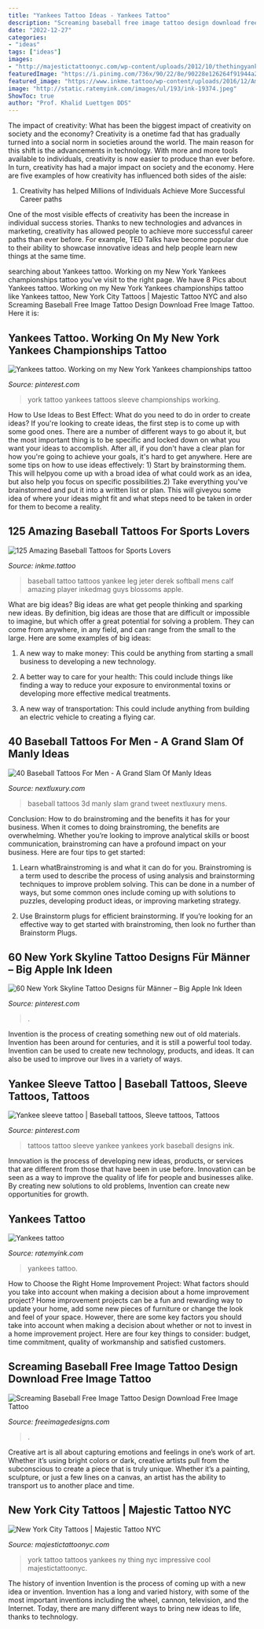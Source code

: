 ```yaml
---
title: "Yankees Tattoo Ideas - Yankees Tattoo"
description: "Screaming baseball free image tattoo design download free image tattoo"
date: "2022-12-27"
categories:
- "ideas"
tags: ["ideas"]
images:
- "http://majestictattoonyc.com/wp-content/uploads/2012/10/thethingyankeesnyctattoo.jpg"
featuredImage: "https://i.pinimg.com/736x/90/22/8e/90228e126264f91944a2e996a2da67ed--tattoo-sleeves-new-york-yankees.jpg"
featured_image: "https://www.inkme.tattoo/wp-content/uploads/2016/12/Amazing-baseball-tattoos-ideas0741.jpg"
image: "http://static.ratemyink.com/images/ul/193/ink-19374.jpeg"
ShowToc: true
author: "Prof. Khalid Luettgen DDS"
---
```



The impact of creativity: What has been the biggest impact of creativity on society and the economy?
Creativity is a onetime fad that has gradually turned into a social norm in societies around the world. The main reason for this shift is the advancements in technology. With more and more tools available to individuals, creativity is now easier to produce than ever before. In turn, creativity has had a major impact on society and the economy. Here are five examples of how creativity has influenced both sides of the aisle:
1) Creativity has helped Millions of Individuals Achieve More Successful Career paths

One of the most visible effects of creativity has been the increase in individual success stories. Thanks to new technologies and advances in marketing, creativity has allowed people to achieve more successful career paths than ever before. For example, TED Talks have become popular due to their ability to showcase innovative ideas and help people learn new things at the same time.

	

		
searching about Yankees tattoo. Working on my New York Yankees championships tattoo you've visit to the right page. We have 8 Pics about Yankees tattoo. Working on my New York Yankees championships tattoo like Yankees tattoo, New York City Tattoos | Majestic Tattoo NYC and also Screaming Baseball Free Image Tattoo Design Download Free Image Tattoo. Here it is:
		
    
## Yankees Tattoo. Working On My New York Yankees Championships Tattoo

<img loading=lazy src="https://i.pinimg.com/736x/90/22/8e/90228e126264f91944a2e996a2da67ed--tattoo-sleeves-new-york-yankees.jpg" onerror="this.onerror=null;this.src='https://tse1.mm.bing.net/th?id=OIP.U3mbFXhtxCvWz0wqld68sAHaNJ&amp;pid=15.1';" alt="Yankees tattoo. Working on my New York Yankees championships tattoo">

_Source: pinterest.com_

>york tattoo yankees tattoos sleeve championships working. 

	

How to Use Ideas to Best Effect: What do you need to do in order to create ideas?
If you're looking to create ideas, the first step is to come up with some good ones. There are a number of different ways to go about it, but the most important thing is to be specific and locked down on what you want your ideas to accomplish. After all, if you don't have a clear plan for how you're going to achieve your goals, it's hard to get anywhere. Here are some tips on how to use ideas effectively: 1) Start by brainstorming them. This will helpyou come up with a broad idea of what could work as an idea, but also help you focus on specific possibilities.2) Take everything you've brainstormed and put it into a written list or plan. This will giveyou some idea of where your ideas might fit and what steps need to be taken in order for them to become a reality.

    
## 125 Amazing Baseball Tattoos For Sports Lovers

<img loading=lazy src="https://www.inkme.tattoo/wp-content/uploads/2016/12/Amazing-baseball-tattoos-ideas0741.jpg" onerror="this.onerror=null;this.src='https://tse3.mm.bing.net/th?id=OIP.iPvVCXeWS1_QJmOlan6QqQHaIh&amp;pid=15.1';" alt="125 Amazing Baseball Tattoos for Sports Lovers">

_Source: inkme.tattoo_

>baseball tattoo tattoos yankee leg jeter derek softball mens calf amazing player inkedmag guys blossoms apple. 

	

What are big ideas?
Big ideas are what get people thinking and sparking new ideas. By definition, big ideas are those that are difficult or impossible to imagine, but which offer a great potential for solving a problem. They can come from anywhere, in any field, and can range from the small to the large. Here are some examples of big ideas:
1. A new way to make money: This could be anything from starting a small business to developing a new technology.

2. A better way to care for your health: This could include things like finding a way to reduce your exposure to environmental toxins or developing more effective medical treatments.

3. A new way of transportation: This could include anything from building an electric vehicle to creating a flying car.


    
## 40 Baseball Tattoos For Men - A Grand Slam Of Manly Ideas

<img loading=lazy src="http://nextluxury.com/wp-content/uploads/mens-baseball-tattoos.jpg" onerror="this.onerror=null;this.src='https://tse4.mm.bing.net/th?id=OIP.IeAEZiogPyZgxX1xzY2kfwHaG0&amp;pid=15.1';" alt="40 Baseball Tattoos For Men - A Grand Slam Of Manly Ideas">

_Source: nextluxury.com_

>baseball tattoos 3d manly slam grand tweet nextluxury mens. 

	

Conclusion: How to do brainstroming and the benefits it has for your business.
When it comes to doing brainstroming, the benefits are overwhelming. Whether you’re looking to improve analytical skills or boost communication, brainstroming can have a profound impact on your business. Here are four tips to get started:
1. Learn whatBrainstroming is and what it can do for you. Brainstroming is a term used to describe the process of using analysis and brainstorming techniques to improve problem solving. This can be done in a number of ways, but some common ones include coming up with solutions to puzzles, developing product ideas, or improving marketing strategy.

2. Use Brainstorm plugs for efficient brainstorming. If you’re looking for an effective way to get started with brainstroming, then look no further than Brainstorm Plugs.

    
## 60 New York Skyline Tattoo Designs Für Männer – Big Apple Ink Ideen

<img loading=lazy src="https://i.pinimg.com/736x/43/10/ca/4310ca2d5601de8a3ff2f22352302719.jpg" onerror="this.onerror=null;this.src='https://tse1.mm.bing.net/th?id=OIP.YpxCblYYSw9VDL6DRKu4jgHaHa&amp;pid=15.1';" alt="60 New York Skyline Tattoo Designs für Männer – Big Apple Ink Ideen">

_Source: pinterest.com_

>. 

	

Invention is the process of creating something new out of old materials. Invention has been around for centuries, and it is still a powerful tool today. Invention can be used to create new technology, products, and ideas. It can also be used to improve our lives in a variety of ways.

    
## Yankee Sleeve Tattoo | Baseball Tattoos, Sleeve Tattoos, Tattoos

<img loading=lazy src="https://i.pinimg.com/originals/e4/34/7d/e4347d33e860570244df918a32db0dae.jpg" onerror="this.onerror=null;this.src='https://tse1.mm.bing.net/th?id=OIP.ktPV-JRazjNErzNWvJETUAAAAA&amp;pid=15.1';" alt="Yankee sleeve tattoo | Baseball tattoos, Sleeve tattoos, Tattoos">

_Source: pinterest.com_

>tattoos tattoo sleeve yankee yankees york baseball designs ink. 

	

Innovation is the process of developing new ideas, products, or services that are different from those that have been in use before. Innovation can be seen as a way to improve the quality of life for people and businesses alike. By creating new solutions to old problems, Invention can create new opportunities for growth.

    
## Yankees Tattoo

<img loading=lazy src="http://static.ratemyink.com/images/ul/193/ink-19374.jpeg" onerror="this.onerror=null;this.src='https://tse3.mm.bing.net/th?id=OIP.PirtEgexsR_Tq2bYgQIRHwHaFj&amp;pid=15.1';" alt="Yankees tattoo">

_Source: ratemyink.com_

>yankees tattoo. 

	

How to Choose the Right Home Improvement Project: What factors should you take into account when making a decision about a home improvement project?
Home improvement projects can be a fun and rewarding way to update your home, add some new pieces of furniture or change the look and feel of your space. However, there are some key factors you should take into account when making a decision about whether or not to invest in a home improvement project. Here are four key things to consider: budget, time commitment, quality of workmanship and satisfied customers.

    
## Screaming Baseball Free Image Tattoo Design Download Free Image Tattoo

<img loading=lazy src="https://freeimagedesigns.com/wp-content/uploads/2015/08/Screaming_Baseball.jpg" onerror="this.onerror=null;this.src='https://tse3.mm.bing.net/th?id=OIP.aK4CtInwz0tLTqaBkJlDrAHaHn&amp;pid=15.1';" alt="Screaming Baseball Free Image Tattoo Design Download Free Image Tattoo">

_Source: freeimagedesigns.com_

>. 

	

Creative art is all about capturing emotions and feelings in one’s work of art. Whether it’s using bright colors or dark, creative artists pull from the subconscious to create a piece that is truly unique. Whether it’s a painting, sculpture, or just a few lines on a canvas, an artist has the ability to transport us to another place and time.

    
## New York City Tattoos | Majestic Tattoo NYC

<img loading=lazy src="http://majestictattoonyc.com/wp-content/uploads/2012/10/thethingyankeesnyctattoo.jpg" onerror="this.onerror=null;this.src='https://tse1.mm.bing.net/th?id=OIP.dvDs7Vdd_hdWQ22ias8SGAHaE6&amp;pid=15.1';" alt="New York City Tattoos | Majestic Tattoo NYC">

_Source: majestictattoonyc.com_

>york tattoo tattoos yankees ny thing nyc impressive cool majestictattoonyc. 

	

The history of invention
Invention is the process of coming up with a new idea or invention. Invention has a long and varied history, with some of the most important inventions including the wheel, cannon, television, and the Internet. Today, there are many different ways to bring new ideas to life, thanks to technology.

